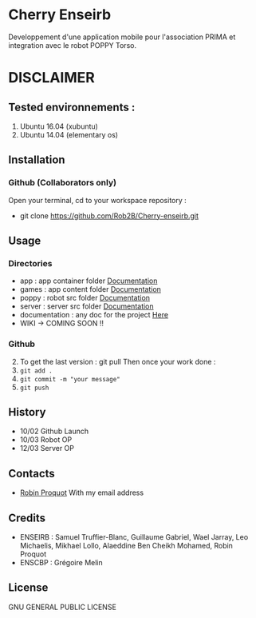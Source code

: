 # Cherry Enseirb
Developpement d'une application mobile pour l'association PRIMA et integration avec le robot POPPY Torso.

# DISCLAIMER
## Tested environnements :
1. Ubuntu 16.04 (xubuntu)
1. Ubuntu 14.04 (elementary os)

## Installation 

### Github (Collaborators only)
Open your terminal, cd to your workspace repository :
- git clone https://github.com/Rob2B/Cherry-enseirb.git

## Usage

### Directories
- app : app container folder [Documentation](https://github.com/Rob2B/Cherry-enseirb/tree/master/app/README.md)
- games : app content folder [Documentation](https://github.com/Rob2B/Cherry-enseirb/tree/master/games/README.md)
- poppy : robot src folder [Documentation](https://github.com/Rob2B/Cherry-enseirb/tree/master/poppy/README.md)
- server : server src folder [Documentation](https://github.com/Rob2B/Cherry-enseirb/tree/master/server/README.md)
- documentation : any doc for the project [Here](https://github.com/Rob2B/Cherry-enseirb/tree/master/documentation)
- WIKI -> COMING SOON !!

### Github 
2. To get the last version : git pull 
Then once your work done :
2. `git add .`
3. `git commit -m "your message"`
4. `git push`


## History
- 10/02 Github Launch
- 10/03 Robot OP
- 12/03 Server OP

## Contacts
+ [Robin Proquot](https://github.com/Rob2B) With my email address
## Credits
+ ENSEIRB : Samuel Truffier-Blanc, Guillaume Gabriel, Wael Jarray, Leo Michaelis, Mikhael Lollo, Alaeddine Ben Cheikh Mohamed, Robin Proquot
+ ENSCBP : Grégoire Melin

## License
GNU GENERAL PUBLIC LICENSE
